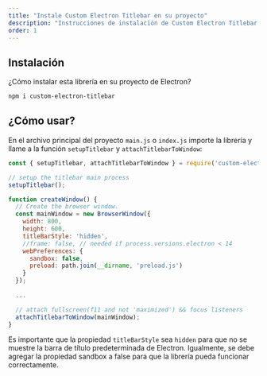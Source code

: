 ```yaml
---
title: "Instale Custom Electron Titlebar en su proyecto"
description: "Instrucciones de instalación de Custom Electron Titlebar en su proyecto"
order: 1
---
```


## Instalación

¿Cómo instalar esta librería en su proyecto de Electron?

```sh 
npm i custom-electron-titlebar
```

## ¿Cómo usar?

En el archivo principal del proyecto `main.js` o `index.js` importe la librería y llame a la función `setupTitlebar` y `attachTitlebarToWindow`:

```js
const { setupTitlebar, attachTitlebarToWindow } = require('custom-electron-titlebar/main');

// setup the titlebar main process
setupTitlebar();

function createWindow() {
  // Create the browser window.
  const mainWindow = new BrowserWindow({
    width: 800,
    height: 600,
    titleBarStyle: 'hidden',
    //frame: false, // needed if process.versions.electron < 14
    webPreferences: {
      sandbox: false,
      preload: path.join(__dirname, 'preload.js')
    }
  });
  
  ...

  // attach fullscreen(f11 and not 'maximized') && focus listeners
  attachTitlebarToWindow(mainWindow);
}
```

Es importante que la propiedad `titleBarStyle` sea `hidden` para que no se muestre la barra de título predeterminada de Electron.
Igualmente, se debe agregar la propiedad sandbox a false para que la librería pueda funcionar correctamente.